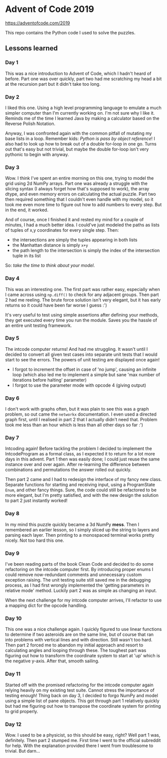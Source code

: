 # Advent of Code 2019
https://adventofcode.com/2019

This repo contains the Python code I used to solve the puzzles.

## Lessons learned

### Day 1
This was a nice introduction to Advent of Code, which I hadn't
heard of before. Part one was over quickly, part two had me
scratching my head a bit at the recursion part but it didn't
take too long.

### Day 2
I liked this one. Using a high level programming language to 
emulate a much simpler computer than I'm currently working on. 
I'm not sure why I like it. Reminds me of the time I learned Java
by making a calculator based on the Reverse Polish Notation.

Anyway, I was confronted again with the common pitfall of mutating
my base lists in a loop. Remember kids: _Python is pass by object
reference_! I also had to look up how to break out of a double 
for-loop in one go. Turns out that's easy but not trivial, but
maybe the double for-loop isn't very pythonic to begin with anyway.

### Day 3
Wow. I think I've spent an entire morning on this one, trying
to model the grid using 2d NumPy arrays. Part one was already
a struggle with the slicing syntax (I always forget how that's
supposed to work), the array dtype, and even memory errors on 
calculating the actual puzzle. Part two then required something
that I couldn't even handle with my model, so it took me even 
more time to figure out how to add numbers to every step. But
in the end, it worked.

And of course, once I finished it and rested my mind for a couple
of minutes, I had a much better idea. I could've just modeled 
the paths as lists of tuples of x,y coordinates for every single
step. Then:

- the intersections are simply the tuples appearing in both lists
- the Manhattan distance is simply `x+y`
- the path length to the intersection is simply the index of the
intersection tuple in its list

So: _take the time to think about your model_.

### Day 4
This was an interesting one. The first part was rather easy, 
especially when I came across using `np.diff()` to check for
any adjacent groups. Then part 2 had me reeling. The brute force
solution isn't very elegant, but it has early returns so it could
have been far worse I guess :')

It's very useful to test using simple assertions after defining your
methods, they get executed every time you run the module. Saves
you the hassle of an entire unit testing framework.

### Day 5
The intcode computer returns! And had me struggling. It wasn't until
I decided to convert all given test cases into separate unit tests 
that I would start to see the errors. The powers of unit testing
are displayed once again!

- I forgot to increment the offset in case of 'no jump', causing 
an infinite loop (which also led me to implement a simple but sane
'max number of iterations before halting' parameter)
- I forgot to use the parameter mode with opcode 4 (giving output)

### Day 6
I don't work with graphs often, but it was plain to see this was a
graph problem, so out came the `networkx` documentation. I even used
a directed graph first, until I realised in part 2 that I actually
didn't need that. Problem took me less than an hour which is less
than all other days so far :')

### Day 7
Intcoding again! Before tackling the problem I decided to implement
the IntcodeProgram as a formal class, as I expected it to return 
for a lot more days in this advent. Part 1 then was easily done; 
I could just reuse the same instance over and over again. After
re-learning the difference between combinations and permutations 
the answer rolled out quickly.

Then part 2 came and I had to redesign the interface of my fancy
new class. Separate functions for starting and receiving input, 
using a ProgramState `Enum`, and other fancy things. Sure, the
code could still be refactored to be more elegant, but I'm pretty
satisfied, and with the new design the solution to part 2 just 
instantly worked!

### Day 8
In my mind this puzzle quickly became a 3d NumPy **mess**. Then I
remembered an earlier lesson, so I simply sliced up the string to
layers and parsing each layer. Then printing to a monospaced
terminal works pretty nicely. Not too hard this one.

### Day 9
I've been reading parts of the book Clean Code and decided to do
some refactoring on the intcode computer first. By introducing
proper enums I could remove now-redundant comments and unnecessary
custom exception raising. The unit testing suite still saved me in
the debugging process, as I had first wrongly implemented the 
'getting parameters in relative mode' method. Luckily part 2 was
as simple as changing an input.

When the next challenge for my intcode computer arrives, I'll 
refactor to use a mapping dict for the opcode handling.

### Day 10
This one was a nice challenge again. I quickly figured to use
linear functions to determine if two asteroids are on the same
line, but of course that ran into problems with vertical lines
and with direction. Still wasn't too hard. Then part 2 forced me
to abandon my initial approach and resort to calculating angles
and looping through these. The toughest part was figuring out
how to transform the coordinate system to start at 'up' which is
the negative y-axis. After that, smooth sailing.

### Day 11
Started off with the promised refactoring for the intcode computer
again relying heavily on my existing test suite. Cannot stress
the importance of testing enough! Thing back on day 3, I decided
to forgo NumPy and model using a simple list of pane objects. 
This got through part 1 relatively quickly but had me figuring
out how to transpose the coordinate system for printing to grid
properly. 

### Day 12
Wow. I used to be a physicist, so this should be easy, right?
Well part 1 was, definitely. Then part 2 stumped me. First time
I went to the official subreddit for help. With the explanation
provided there I went from troublesome to trivial. But darn...
